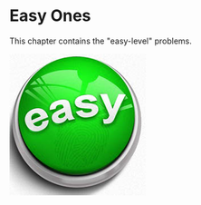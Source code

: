     
   # Easy Ones

This chapter contains the "easy-level" problems.














![](easy-button.jpg)